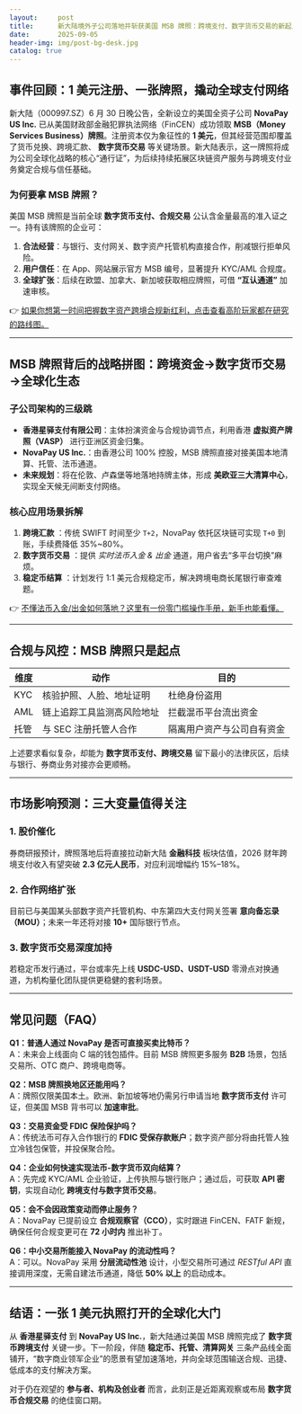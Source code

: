 ```yaml
---
layout:     post
title:      新大陆境外子公司落地并斩获美国 MSB 牌照：跨境支付、数字货币交易的新起点
date:       2025-09-05
header-img: img/post-bg-desk.jpg
catalog: true
---
```


## 事件回顾：1 美元注册、一张牌照，撬动全球支付网络

新大陆（000997.SZ）6 月 30 日晚公告，全新设立的美国全资子公司 **NovaPay US Inc.** 已从美国财政部金融犯罪执法网络（FinCEN）成功领取 **MSB（Money Services Business）牌照**。注册资本仅为象征性的 **1 美元**，但其经营范围却覆盖了货币兑换、跨境汇款、 **数字货币交易** 等关键场景。新大陆表示，这一牌照将成为公司全球化战略的核心“通行证”，为后续持续拓展区块链资产服务与跨境支付业务奠定合规与信任基础。

### 为何要拿 MSB 牌照？  
美国 MSB 牌照是当前全球 **数字货币支付、合规交易** 公认含金量最高的准入证之一。持有该牌照的企业可：

1. **合法经营**：与银行、支付网关、数字资产托管机构直接合作，削减银行拒单风险。  
2. **用户信任**：在 App、网站展示官方 MSB 编号，显著提升 KYC/AML 合规度。  
3. **全球扩张**：后续在欧盟、加拿大、新加坡获取相应牌照，可借 **“互认通道”** 加速审核。

👉 [如果你想第一时间把握数字资产跨境合规新红利，点击查看高阶玩家都在研究的路线图。](https://okxdog.com/)

---

## MSB 牌照背后的战略拼图：跨境资金→数字货币交易→全球化生态

### 子公司架构的三级跳  
- **香港星驿支付有限公司**：主体扮演资金与合规协调节点，利用香港 **虚拟资产牌照（VASP）** 进行亚洲区资金归集。  
- **NovaPay US Inc.**：由香港公司 100% 控股，MSB 牌照直接对接美国本地清算、托管、法币通道。  
- **未来规划**：将在伦敦、卢森堡等地落地持牌主体，形成 **美欧亚三大清算中心**，实现全天候无间断支付网络。

### 核心应用场景拆解  
1. **跨境汇款** ：传统 SWIFT 时间至少 `T+2`，NovaPay 依托区块链可实现 `T+0` 到账，手续费降低 35%~80%。  
2. **数字货币交易** ：提供 *实时法币入金 & 出金* 通道，用户省去“多平台切换”麻烦。  
3. **稳定币结算** ：计划发行 1:1 美元合规稳定币，解决跨境电商长尾银行审查难题。  

👉 [不懂法币入金/出金如何落地？这里有一份零门槛操作手册，新手也能看懂。](https://okxdog.com/)

---

## 合规与风控：MSB 牌照只是起点

| 维度 | 动作 | 目的 |
|---|---|---|
| KYC | 核验护照、人脸、地址证明 | 杜绝身份盗用 |
| AML | 链上追踪工具监测高风险地址 | 拦截混币平台流出资金 |
| 托管 | 与 SEC 注册托管人合作 | 隔离用户资产与公司自有资金 |

上述要求看似复杂，却能为 **数字货币支付、跨境交易** 留下最小的法律灰区，后续与银行、券商业务对接亦会更顺畅。

---

## 市场影响预测：三大变量值得关注

### 1. 股价催化  
券商研报预计，牌照落地后将直接拉动新大陆 **金融科技** 板块估值，2026 财年跨境支付收入有望突破 **2.3 亿元人民币**，对应利润增幅约 15%–18%。  

### 2. 合作网络扩张  
目前已与美国某头部数字资产托管机构、中东第四大支付网关签署 **意向备忘录（MOU）**；未来一年还将对接 **10+** 国际银行节点。  

### 3. 数字货币交易深度加持  
若稳定币发行通过，平台或率先上线 **USDC-USD、USDT-USD** 零滑点对换通道，为机构量化团队提供更稳健的套利场景。

---

## 常见问题（FAQ）

**Q1：普通人通过 NovaPay 是否可直接买卖比特币？**  
A：未来会上线面向 C 端的钱包插件。目前 MSB 牌照更多服务 **B2B** 场景，包括交易所、OTC 商户、跨境电商等。

**Q2：MSB 牌照换地区还能用吗？**  
A：牌照仅限美国本土。欧洲、新加坡等地仍需另行申请当地 **数字货币支付** 许可证，但美国 MSB 背书可以 **加速审批**。

**Q3：交易资金受 FDIC 保险保护吗？**  
A：传统法币可存入合作银行的 **FDIC 受保存款账户**；数字资产部分将由托管人独立冷钱包保管，并投保聚合险。

**Q4：企业如何快速实现法币-数字货币双向结算？**  
A：先完成 KYC/AML 企业验证，上传执照与银行账户；通过后，可获取 **API 密钥**，实现自动化 **跨境支付与数字货币交易**。

**Q5：会不会因政策变动而停止服务？**  
A：NovaPay 已提前设立 **合规观察官（CCO）**，实时跟进 FinCEN、FATF 新规，确保任何合规变更可在 **72 小时内** 推出补丁。

**Q6：中小交易所能接入 NovaPay 的流动性吗？**  
A：可以。NovaPay 采用 **分层流动性池** 设计，小型交易所可通过 *RESTful API* 直接调用深度，无需自建法币通道，降低 **50% 以上** 的启动成本。

---

## 结语：一张 1 美元执照打开的全球化大门

从 **香港星驿支付** 到 **NovaPay US Inc.**，新大陆通过美国 MSB 牌照完成了 **数字货币跨境支付** 关键一步。下一阶段，伴随 **稳定币、托管、清算网关** 三条产品线全面铺开，“数字商业领军企业”的愿景有望加速落地，并向全球范围输送合规、迅捷、低成本的支付解决方案。  

对于仍在观望的 **参与者、机构及创业者** 而言，此刻正是近距离观察或布局 **数字货币合规交易** 的绝佳窗口期。